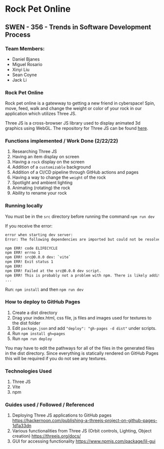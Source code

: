 # Rock Pet Online

## SWEN - 356 - Trends in Software Development Process

### Team Members:
- Daniel Bjanes
- Miguel Rosario
- Xinyi Liu
- Sean Coyne
- Jack Li

### Rock Pet Online
Rock pet online is a gatewway to getting a new friend
in cyberspace! Spin, move, feed, walk and change the weight or color
of your rock in our application which utilizes Three JS.

Three JS is a cross-browser JS library used to display animated 3d graphics
using WebGL. The repository for Three JS can be found [here](https://github.com/mrdoob/three.js/).

### Functions implemented / Work Done (2/22/22)
1. Researching Three JS
2. Having an item display on screen
3. Having a `rock` display on the screen
4. Addition of a `customizable` background
5. Addition of a CI/CD pipeline through GitHub actions and pages
6. Having a way to change the `weight` of the rock
7. Spotlight and ambient lighting
8. Animating (rotating) the rock
9. Ability to rename your rock

### Running locally
You must be in the `src` directory before running the command
`npm run dev`

If you receive the error:
```bash
error when starting dev server:
Error: The following dependencies are imported but could not be resolved:

npm ERR! code ELIFECYCLE
npm ERR! errno 1
npm ERR! src@0.0.0 dev: `vite`
npm ERR! Exit status 1
npm ERR!
npm ERR! Failed at the src@0.0.0 dev script.
npm ERR! This is probably not a problem with npm. There is likely additional logging output above.
...
```
Run: `npm install` and then `npm run dev` 

### How to deploy to GitHub Pages
1. Create a dist directory
2. Drag your index.html, css file, js files and images used for textures to the dist folder
3. Edit `package.json` and add `"deploy": "gh-pages -d dist"` under scripts.
4. Run `npm install gh=pages`
5. Run `npm run deploy`

You may have to edit the pathways for all of the files in the generated files in the dist directory. Since everything is statically rendered on GitHub Pages this will be required if you do not see any textures.

### Technologies Used
1. Three JS
2. Vite
3. npm

### Guides used / Followed / Referenced
1. Deploying Three JS applications to GitHub pages https://hackernoon.com/publishing-a-threejs-project-on-github-pages-1d1a33dn
2. Various functionalities from Three JS (Orbit controls, Lighting, Object creation) https://threejs.org/docs/ 
3. GUI for accessing functionality https://www.npmjs.com/package/lil-gui